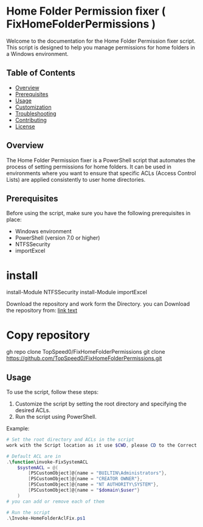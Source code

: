 # Home Folder Permission fixer ( FixHomeFolderPermissions )

Welcome to the documentation for the Home Folder Permission fixer script. This script is designed to help you manage permissions for home folders in a Windows environment.

## Table of Contents
- [Overview](#overview)
- [Prerequisites](#prerequisites)
- [Usage](#usage)
- [Customization](#customization)
- [Troubleshooting](#troubleshooting)
- [Contributing](#contributing)
- [License](#license)

## Overview
The Home Folder Permission fixer is a PowerShell script that automates the process of setting permissions for home folders. It can be used in environments where you want to ensure that specific ACLs (Access Control Lists) are applied consistently to user home directories.

## Prerequisites
Before using the script, make sure you have the following prerequisites in place:

- Windows environment
- PowerShell (version 7.0 or higher)
- NTFSSecurity
- importExcel

# install
install-Module NTFSSecurity
install-Module importExcel

Download the repository and work form the Directory.
you can Download the repository from: [link text](https://github.com/TopSpeed0/FixHomeFolderPermissions.git)

# Copy repository
gh repo clone TopSpeed0/FixHomeFolderPermissions
git clone https://github.com/TopSpeed0/FixHomeFolderPermissions.git

## Usage
To use the script, follow these steps:

1. Customize the script by setting the root directory and specifying the desired ACLs.
2. Run the script using PowerShell.

Example:

```powershell
# Set the root directory and ACLs in the script
work with the Script location as it use $CWD, please CD to the Correct folder or set it in the script

# Default ACL are in
.\function\invoke-FixSystemACL
    $systemACL = @(
        [PSCustomObject]@{name = "BUILTIN\Administrators"},
        [PSCustomObject]@{name = "CREATOR OWNER"},
        [PSCustomObject]@{name = "NT AUTHORITY\SYSTEM"},
        [PSCustomObject]@{name = "$domain\$user"}
    )
# you can add or remove each of them

# Run the script
.\Invoke-HomeFolderAclFix.ps1
